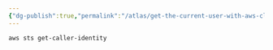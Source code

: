 ```yaml
---
{"dg-publish":true,"permalink":"/atlas/get-the-current-user-with-aws-cli/","tags":["aws","quicktip"]}
---
```


```bash
aws sts get-caller-identity
```